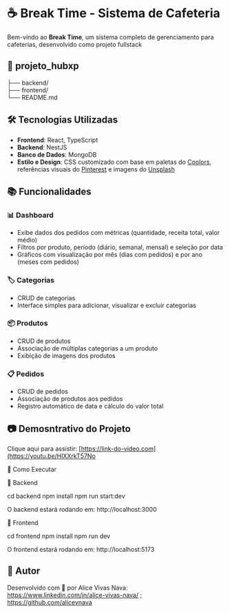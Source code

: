 # ☕ Break Time - Sistema de Cafeteria

Bem-vindo ao **Break Time**, um sistema completo de gerenciamento para cafeterias, desenvolvido como projeto fullstack 

## 📁 projeto_hubxp
├── backend/       
├── frontend/        
└── README.md 
      
## 🛠️ Tecnologias Utilizadas

- **Frontend**: React, TypeScript
- **Backend**: NestJS
- **Banco de Dados**: MongoDB
- **Estilo e Design**: CSS customizado com base em paletas do [Coolors](https://coolors.co/), referências visuais do [Pinterest](https://pinterest.com) e imagens do [Unsplash](https://unsplash.com)

## 📚 Funcionalidades

### 📊 Dashboard
- Exibe dados dos pedidos com métricas (quantidade, receita total, valor médio)
- Filtros por produto, período (diário, semanal, mensal) e seleção por data
- Gráficos com visualização por mês (dias com pedidos) e por ano (meses com pedidos)

### 🏷️ Categorias
- CRUD de categorias
- Interface simples para adicionar, visualizar e excluir categorias

### 📦 Produtos
- CRUD de produtos
- Associação de múltiplas categorias a um produto
- Exibição de imagens dos produtos

### 📋 Pedidos
- CRUD de pedidos
- Associação de produtos aos pedidos
- Registro automático de data e cálculo do valor total

## 📷 Demosntrativo do Projeto
Clique aqui para assistir: [https://link-do-video.com](https://youtu.be/HlXXrkT57No

🚀 Como Executar

🔧 Backend

cd backend
npm install
npm run start:dev

O backend estará rodando em: http://localhost:3000

🎨 Frontend

cd frontend
npm install
npm run dev

O frontend estará rodando em: http://localhost:5173

## 🙌 Autor

Desenvolvido com 💙 por Alice Vivas Nava: https://www.linkedin.com/in/alice-vivas-nava/ ; https://github.com/alicevnava




